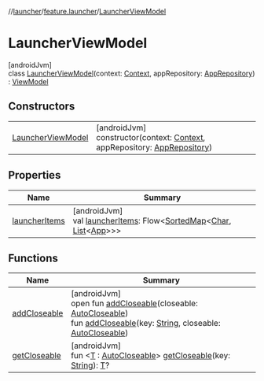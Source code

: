 //[launcher](../../../index.md)/[feature.launcher](../index.md)/[LauncherViewModel](index.md)

# LauncherViewModel

[androidJvm]\
class [LauncherViewModel](index.md)(context: [Context](https://developer.android.com/reference/kotlin/android/content/Context.html), appRepository: [AppRepository](../../../../../core/app-repo/app-repo/core.apprepo/-app-repository/index.md)) : [ViewModel](https://developer.android.com/reference/kotlin/androidx/lifecycle/ViewModel.html)

## Constructors

| | |
|---|---|
| [LauncherViewModel](-launcher-view-model.md) | [androidJvm]<br>constructor(context: [Context](https://developer.android.com/reference/kotlin/android/content/Context.html), appRepository: [AppRepository](../../../../../core/app-repo/app-repo/core.apprepo/-app-repository/index.md)) |

## Properties

| Name | Summary |
|---|---|
| [launcherItems](launcher-items.md) | [androidJvm]<br>val [launcherItems](launcher-items.md): Flow&lt;[SortedMap](https://developer.android.com/reference/kotlin/java/util/SortedMap.html)&lt;[Char](https://kotlinlang.org/api/latest/jvm/stdlib/kotlin/-char/index.html), [List](https://kotlinlang.org/api/latest/jvm/stdlib/kotlin.collections/-list/index.html)&lt;[App](../../../../../core/app-repo/app-repo/core.apprepo/-app/index.md)&gt;&gt;&gt; |

## Functions

| Name | Summary |
|---|---|
| [addCloseable](index.md#383812252%2FFunctions%2F1299190430) | [androidJvm]<br>open fun [addCloseable](index.md#383812252%2FFunctions%2F1299190430)(closeable: [AutoCloseable](https://developer.android.com/reference/kotlin/java/lang/AutoCloseable.html))<br>fun [addCloseable](index.md#1722490497%2FFunctions%2F1299190430)(key: [String](https://kotlinlang.org/api/latest/jvm/stdlib/kotlin/-string/index.html), closeable: [AutoCloseable](https://developer.android.com/reference/kotlin/java/lang/AutoCloseable.html)) |
| [getCloseable](index.md#1102255800%2FFunctions%2F1299190430) | [androidJvm]<br>fun &lt;[T](index.md#1102255800%2FFunctions%2F1299190430) : [AutoCloseable](https://developer.android.com/reference/kotlin/java/lang/AutoCloseable.html)&gt; [getCloseable](index.md#1102255800%2FFunctions%2F1299190430)(key: [String](https://kotlinlang.org/api/latest/jvm/stdlib/kotlin/-string/index.html)): [T](index.md#1102255800%2FFunctions%2F1299190430)? |
